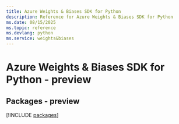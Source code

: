 ```yaml
---
title: Azure Weights & Biases SDK for Python
description: Reference for Azure Weights & Biases SDK for Python
ms.date: 08/15/2025
ms.topic: reference
ms.devlang: python
ms.service: weights&biases
---
```

# Azure Weights & Biases SDK for Python - preview
## Packages - preview
[!INCLUDE [packages](weights-&-biases-index.md)]